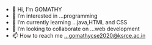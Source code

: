 - 👋 Hi, I’m GOMATHY
- 👀 I’m interested in ...programming
- 🌱 I’m currently learning ...java,HTML and CSS
- 💞️ I’m looking to collaborate on ...web development
- 📫 How to reach me ...gomathycse2020@ksrce.ac.in

<!---
Gomathy27/Gomathy27 is a ✨ special ✨ repository because its `README.md` (this file) appears on your GitHub profile.
You can click the Preview link to take a look at your changes.
--->
